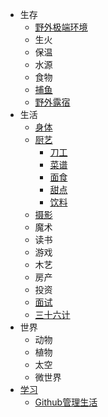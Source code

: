 - 生存
  - [野外极端环境](/野外极端环境)
  - 生火
  - 保温
  - 水源
  - 食物
  - [捕鱼](/捕鱼)
  - [野外露宿](/野外露宿)
- 生活
  - [身体](/身体)
  - [厨艺](/厨艺)
    - [刀工](/刀工)
    - [菜谱](/菜谱)
    - [面食](/面食)
    - [甜点](/甜点)
    - [饮料](/饮料)
  - [摄影](/摄影)
  - 魔术
  - 读书
  - 游戏
  - 木艺
  - 房产
  - 投资
  - [面试](/面试)
  - [三十六计](/三十六计)
- 世界
  - 动物
  - 植物
  - 太空
  - 微世界
- [学习](/学习)
  - [Github管理生活](/Github管理生活)
